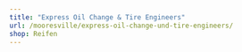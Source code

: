 ```yaml
---
title: "Express Oil Change & Tire Engineers"
url: /mooresville/express-oil-change-und-tire-engineers/
shop: Reifen
---
```

